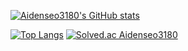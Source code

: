 [![Aidenseo3180's GitHub stats](https://github-readme-stats.vercel.app/api?username=Aidenseo3180&theme=graywhite&show_icons=true)](https://github.com/Aidenseo3180/github-readme-stats)

[![Top Langs](https://github-readme-stats.vercel.app/api/top-langs/?username=Aidenseo3180&layout=compact)](https://github.com/Aidenseo3180/github-readme-stats)
[![Solved.ac Aidenseo3180](http://mazassumnida.wtf/api/mini/generate_badge?boj=una)](https://solved.ac/una)

